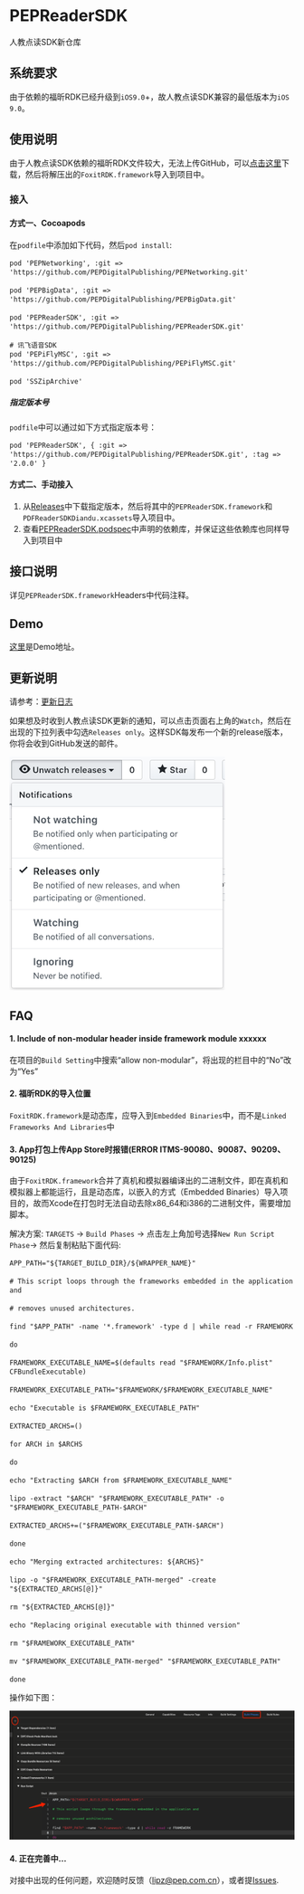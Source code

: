 # PEPReaderSDK
人教点读SDK新仓库


## 系统要求

由于依赖的福昕RDK已经升级到`iOS9.0`+，故人教点读SDK兼容的最低版本为`iOS 9.0`。


## 使用说明

由于人教点读SDK依赖的福昕RDK文件较大，无法上传GitHub，可以[点击这里](http://rjddresw.mypep.cn/xueln/FoxitRDK.framework_v7.0.zip)下载，然后将解压出的`FoxitRDK.framework`导入到项目中。


### 接入

#### 方式一、Cocoapods

在`podfile`中添加如下代码，然后`pod install`:

```
pod 'PEPNetworking', :git => 'https://github.com/PEPDigitalPublishing/PEPNetworking.git'

pod 'PEPBigData', :git => 'https://github.com/PEPDigitalPublishing/PEPBigData.git'

pod 'PEPReaderSDK', :git => 'https://github.com/PEPDigitalPublishing/PEPReaderSDK.git'

# 讯飞语音SDK
pod 'PEPiFlyMSC', :git => 'https://github.com/PEPDigitalPublishing/PEPiFlyMSC.git'

pod 'SSZipArchive'

```


##### 指定版本号

`podfile`中可以通过如下方式指定版本号：

```
pod 'PEPReaderSDK', { :git => 'https://github.com/PEPDigitalPublishing/PEPReaderSDK.git', :tag => '2.0.0' }
```




#### 方式二、手动接入

1. 从[Releases](https://github.com/PEPDigitalPublishing/PEPReaderSDK/releases)中下载指定版本，然后将其中的`PEPReaderSDK.framework`和`PDFReaderSDKDiandu.xcassets`导入项目中。
2. 查看[PEPReaderSDK.podspec](https://github.com/PEPDigitalPublishing/PEPReaderSDK/blob/master/PEPReaderSDK.podspec)中声明的依赖库，并保证这些依赖库也同样导入到项目中



## 接口说明

详见`PEPReaderSDK.framework`Headers中代码注释。



## Demo

[这里](https://github.com/PEPDigitalPublishing/PDFReaderSample)是Demo地址。



## 更新说明

请参考：[更新日志](https://github.com/PEPDigitalPublishing/PEPReaderSDK/wiki/%E6%9B%B4%E6%96%B0%E6%97%A5%E5%BF%97)

如果想及时收到人教点读SDK更新的通知，可以点击页面右上角的`Watch`，然后在出现的下拉列表中勾选`Releases only`。这样SDK每发布一个新的release版本，你将会收到GitHub发送的邮件。

![Github_Watch](https://github.com/PEPDigitalPublishing/PEPImageHost/raw/master/PEPReaderSDK/github_watch.png)


## FAQ

#### 1. Include of non-modular header inside framework module xxxxxx

在项目的`Build Setting`中搜索“allow non-modular”，将出现的栏目中的“No”改为“Yes”

#### 2. 福昕RDK的导入位置

`FoxitRDK.framework`是动态库，应导入到`Embedded Binaries`中，而不是`Linked Frameworks And Libraries`中

#### 3. App打包上传App Store时报错(ERROR ITMS-90080、90087、90209、90125)

由于`FoxitRDK.framework`合并了真机和模拟器编译出的二进制文件，即在真机和模拟器上都能运行，且是动态库，以嵌入的方式（Embedded Binaries）导入项目的，故而Xcode在打包时无法自动去除x86_64和i386的二进制文件，需要增加脚本。

解决方案: `TARGETS` -> `Build Phases` -> 点击左上角加号选择`New Run Script Phase`-> 然后复制粘贴下面代码:

```
APP_PATH="${TARGET_BUILD_DIR}/${WRAPPER_NAME}"

# This script loops through the frameworks embedded in the application and

# removes unused architectures.

find "$APP_PATH" -name '*.framework' -type d | while read -r FRAMEWORK

do

FRAMEWORK_EXECUTABLE_NAME=$(defaults read "$FRAMEWORK/Info.plist" CFBundleExecutable)

FRAMEWORK_EXECUTABLE_PATH="$FRAMEWORK/$FRAMEWORK_EXECUTABLE_NAME"

echo "Executable is $FRAMEWORK_EXECUTABLE_PATH"

EXTRACTED_ARCHS=()

for ARCH in $ARCHS

do

echo "Extracting $ARCH from $FRAMEWORK_EXECUTABLE_NAME"

lipo -extract "$ARCH" "$FRAMEWORK_EXECUTABLE_PATH" -o "$FRAMEWORK_EXECUTABLE_PATH-$ARCH"

EXTRACTED_ARCHS+=("$FRAMEWORK_EXECUTABLE_PATH-$ARCH")

done

echo "Merging extracted architectures: ${ARCHS}"

lipo -o "$FRAMEWORK_EXECUTABLE_PATH-merged" -create "${EXTRACTED_ARCHS[@]}"

rm "${EXTRACTED_ARCHS[@]}"

echo "Replacing original executable with thinned version"

rm "$FRAMEWORK_EXECUTABLE_PATH"

mv "$FRAMEWORK_EXECUTABLE_PATH-merged" "$FRAMEWORK_EXECUTABLE_PATH"

done

```

操作如下图：

![Run Script](https://github.com/PEPDigitalPublishing/PEPImageHost/raw/master/PEPReaderSDK/run_script.png)


#### 4. 正在完善中...

对接中出现的任何问题，欢迎随时反馈（lipz@pep.com.cn），或者提[Issues](https://github.com/PEPDigitalPublishing/PEPReaderSDK/issues).


